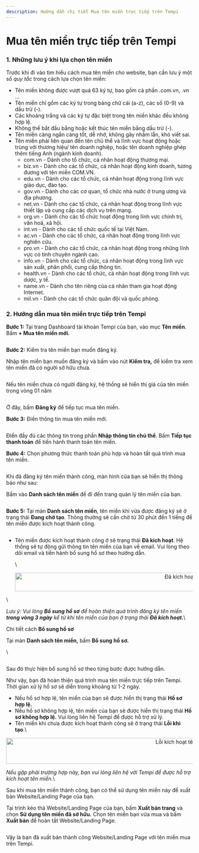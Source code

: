 ```yaml
---
description: Hướng dẫn chi tiết Mua tên miền trực tiếp trên Tempi
---
```


# Mua tên miền trực tiếp trên Tempi

### 1. Những lưu ý khi lựa chọn tên miền[​](https://tempi.vn/huong-dan/ten-mien/ten-mien/mua-ten-mien-truc-tiep-tren-tempi/#1-nh%E1%BB%AFng-l%C6%B0u-%C3%BD-khi-l%E1%BB%B1a-ch%E1%BB%8Dn-t%C3%AAn-mi%E1%BB%81n) <a href="#id-1-nhung-luu-y-khi-lua-chon-ten-mien" id="id-1-nhung-luu-y-khi-lua-chon-ten-mien"></a>

Trước khi đi vào tìm hiểu cách mua tên miền cho website, bạn cần lưu ý một số _quy tắc_ trong cách lựa chọn tên miền:

* Tên miền không được vượt quá 63 ký tự, bao gồm cả phần .com.vn, .vn …
* Tên miền chỉ gồm các ký tự trong bảng chữ cái (a-z), các số (0-9) và dấu trừ (-).
* Các khoảng trắng và các ký tự đặc biệt trong tên miền khác đều không hợp lệ.
* Không thể bắt đầu bằng hoặc kết thúc tên miền bằng dấu trừ (-).
* Tên miền càng ngắn càng tốt, dễ nhớ, không gây nhầm lẫn, khó viết sai.
* Tên miền phải liên quan đến tên chủ thể và lĩnh vực hoạt động hoặc trùng với thương hiệu/ tên doanh nghiệp, hoặc tên doanh nghiệp ghép thêm tiếng Anh (ngành kinh doanh).
  * com.vn - Dành cho tổ chức, cá nhân hoạt động thương mại.
  * biz.vn - Dành cho các tổ chức, cá nhân hoạt động kinh doanh, tương đương với tên miền COM.VN.
  * edu.vn - Dành cho các tổ chức, cá nhân hoạt động trong lĩnh vực giáo dục, đào tạo.
  * gov.vn - Dành cho các cơ quan, tổ chức nhà nước ở trung ương và địa phương.
  * net.vn - Dành cho các tổ chức, cá nhân hoạt động trong lĩnh vực thiết lập và cung cấp các dịch vụ trên mạng.
  * org.vn - Dành cho các tổ chức hoạt động trong lĩnh vực chính trị, văn hoá, xã hội.
  * int.vn - Dành cho các tổ chức quốc tế tại Việt Nam.
  * ac.vn - Dành cho các tổ chức, cá nhân hoạt động trong lĩnh vực nghiên cứu.
  * pro.vn - Dành cho các tổ chức, cá nhân hoạt động trong những lĩnh vực có tính chuyên ngành cao.
  * info.vn - Dành cho các tổ chức, cá nhân hoạt động trong lĩnh vực sản xuất, phân phối, cung cấp thông tin.
  * health.vn - Dành cho các tổ chức, cá nhân hoạt động trong lĩnh vực dược, y tế.
  * name.vn - Dành cho tên riêng của cá nhân tham gia hoạt động Internet.
  * mil.vn - Dành cho các tổ chức quân đội và quốc phòng.

### 2. Hướng dẫn mua tên miền trực tiếp trên Tempi[​](https://tempi.vn/huong-dan/ten-mien/ten-mien/mua-ten-mien-truc-tiep-tren-tempi/#2-h%C6%B0%E1%BB%9Bng-d%E1%BA%ABn-mua-t%C3%AAn-mi%E1%BB%81n-tr%E1%BB%B1c-ti%E1%BA%BFp-tr%C3%AAn-tempi) <a href="#id-2-huong-dan-mua-ten-mien-truc-tiep-tren-tempi" id="id-2-huong-dan-mua-ten-mien-truc-tiep-tren-tempi"></a>

**Bước 1:** Tại trang Dashboard tài khoản Tempi của bạn, vào mục **Tên miền**. Bấm **+ Mua tên miền mới.**

<figure><img src="../.gitbook/assets/image (5).png" alt=""><figcaption></figcaption></figure>

**Bước 2:** Kiểm tra tên miền bạn muốn đăng ký.

Nhập tên miền bạn muốn đăng ký và bấm vào nút **Kiểm tra,** để kiểm tra xem tên miền đã có người sở hữu chưa.

<figure><img src="../.gitbook/assets/image (2).png" alt=""><figcaption></figcaption></figure>

Nếu tên miền chưa có người đăng ký, hệ thống sẽ hiển thị giá của tên miền trong vòng 01 năm

<figure><img src="../.gitbook/assets/image (3).png" alt=""><figcaption></figcaption></figure>

Ở đây, bấm **Đăng ký** để tiếp tục mua tên miền.

**Bước 3:** Điền thông tin mua tên miền mới.

<figure><img src="../.gitbook/assets/unnamed (17).webp" alt=""><figcaption></figcaption></figure>

Điền đầy đủ các thông tin trong phần **Nhập thông tin chủ thể**. Bấm **Tiếp tục thanh toán** để tiến hành thanh toán tên miền.

**Bước 4:** Chọn phương thức thanh toán phù hợp và hoàn tất quá trình mua tên miền.

<figure><img src="../.gitbook/assets/unnamed (18).webp" alt=""><figcaption></figcaption></figure>

Khi đã đăng ký tên miền thành công, màn hình của bạn sẽ hiển thị thông báo như sau:

Bấm vào **Danh sách tên miền** để đi đến trang quản lý tên miền của bạn.

<figure><img src="../.gitbook/assets/unnamed (19).webp" alt=""><figcaption></figcaption></figure>

**Bước 5:** Tại màn **Danh sách tên miền**, tên miền khi vừa được đăng ký sẽ ở trạng thái **Đang chờ tạo**. Thông thường sẽ cần chờ từ 30 phút đến 1 tiếng để tên miền được kích hoạt thành công.

<figure><img src="../.gitbook/assets/unnamed (22).webp" alt=""><figcaption></figcaption></figure>

*   Tên miền được kích hoạt thành công ở sẽ trạng thái **Đã kích hoạt**. Hệ thống sẽ tự động gửi thông tin tên miền của bạn về email. Vui lòng theo dõi email và tiến hành bổ sung hồ sơ theo hướng dẫn.

    \


    <div align="center"><img src="https://lh3.googleusercontent.com/XXw8cpLLYVM-7cnlK_iKRXrNne2Mfi2M-01Hd-462tH8jw3ePykaHugekHslBEaqrs46Bvqg-3VEJKZ8ZOafEEkC7ol1-ek=rw-w1799" alt="Đã kích hoạt tên miền" height="50" width="936"></div>

\


_Lưu ý: Vui lòng **Bổ sung hồ sơ** để hoàn thiện quá trình đăng ký tên miền **trong vòng 3 ngày** kể từ khi tên miền của bạn ở trạng thái **Đã kích hoạt.**_\


Chi tiết cách **Bổ sung hồ sơ**

Tại màn **Danh sách tên miền,** bấm **Bổ sung hồ sơ.**

\


<figure><img src="../.gitbook/assets/unnamed (23).webp" alt=""><figcaption></figcaption></figure>

Sau đó thực hiện bổ sung hồ sơ theo từng bước được hướng dẫn.

Như vậy, bạn đã hoàn thiện quá trình mua tên miền trực tiếp trên Tempi. Thời gian xử lý hồ sơ sẽ diễn trong khoảng từ 1-2 ngày.

* Nếu hồ sơ hợp lệ, tên miền của bạn sẽ được hiển thị trạng thái **Hồ sơ hợp lệ.**
* Nếu hồ sơ không hợp lệ, tên miền của bạn sẽ được hiển thị trạng thái **Hồ sơ không hợp lệ.** Vui lòng liên hệ Tempi để được hỗ trợ xử lý.
* Tên miền khi chưa được kích hoạt thành công sẽ ở trạng thái **Lỗi khi tạo**.\


<div align="center"><img src="https://lh3.googleusercontent.com/iyCsLe8P-h9A5pekSE5Ngrwzs0cWlq1mIyDZHTDEwg7UM_iCZhYeqDelvNv6UCbYMZJbD-vTppoDd8-DiUwPHQKTRW4aXPem=rw-w1804" alt="Lỗi kích hoạt tên miền" height="70" width="936"></div>

_Nếu gặp phải trường hợp này, bạn vui lòng liên hệ với Tempi để được hỗ trợ kích hoạt tên miền._\


Sau khi mua tên miền thành công, bạn có thể sử dụng tên miền này để xuất bản Website/Landing Page của bạn.

Tại trình kéo thả Website/Landing Page của bạn, bấm **Xuất bản trang** và chọn **Sử dụng tên miền đã sở hữu.** Chọn tên miền bạn vừa mua và bấm **Xuất bản** để hoàn tất Website/Landing Page.

<figure><img src="../.gitbook/assets/unnamed (24).webp" alt=""><figcaption></figcaption></figure>

Vậy là bạn đã xuất bản thành công Website/Landing Page với tên miền mua trên Tempi.[​](https://tempi.vn/huong-dan/ten-mien/ten-mien/mua-ten-mien-truc-tiep-tren-tempi/#c%C3%A1ch-2-ti%E1%BA%BFn-h%C3%A0nh-mua-t%C3%AAn-mi%E1%BB%81n-khi-xu%E1%BA%A5t-b%E1%BA%A3n-trang)

